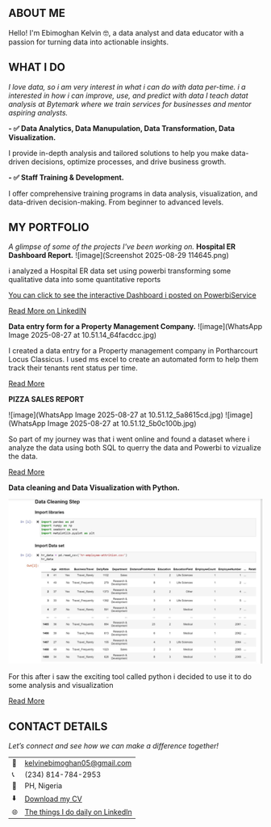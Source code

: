 <!--Section 1: Introduce your self-->
## ABOUT ME

Hello! I'm Ebimoghan Kelvin 🤓, a data analyst and  data educator with a passion for turning data into actionable insights.

<!--Mention your top/relevant skills here - core and soft skills-->
## WHAT I DO

*I love data, so i am very interest in what i can do with data per-time. 
i a interested in how i can improve, use, and predict with data
I teach datat analysis at Bytemark where we train services for businesses and mentor aspiring analysts.*


**- ✅ Data Analytics, Data Manupulation, Data Transformation, Data Visualization.**

I provide in-depth analysis and tailored solutions to help you make data-driven decisions, optimize processes, and drive business growth. 

**- ✅ Staff Training & Development.**

I offer comprehensive training programs in data analysis, visualization, and data-driven decision-making. From beginner to advanced levels. 


<!--Section 2: List 3-4 key projects-->
## MY PORTFOLIO 

*A glimpse of some of the projects I've been working on.*
**Hospital ER Dashboard Report.**
![image](Screenshot 2025-08-29 114645.png)

i analyzed a Hospital ER data set using powerbi transforming some  qualitative data into some quantitative reports

[You can click to see the interactive Dashboard i posted on PowerbiService](https://https://app.powerbi.com/groups/me/reports/ddb67afb-450b-4e76-a3c1-6514ea740a57/403e659cab15a6ce3eb8?experience=power-bi)

[Read More on LinkedIN](https://www.linkedin.com/posts/kelvin-ebimoghan-a2b0a9275_as-is-it-with-visiting-a-service-center-one-activity-7367147987409481731-Cldr?utm_source=share&utm_medium=member_desktop&rcm=ACoAAEMcfIMBMqiRglRXfk1s8EqWDEDMyjq8_1U)


**Data entry form for a Property Management Company.**
![image](WhatsApp Image 2025-08-27 at 10.51.14_64facdcc.jpg)

I created a data entry for a Property management company in Portharcourt Locus Classicus. I used ms excel to create an automated form to help them track their tenants rent status per time.

[Read More](https://www.linkedin.com/posts/kelvin-ebimoghan-a2b0a9275_recently-did-this-automated-data-entry-form-activity-7216430498863017986-vL6G?utm_source=share&utm_medium=member_desktop&rcm=ACoAAEMcfIMBMqiRglRXfk1s8EqWDEDMyjq8_1U)

**PIZZA SALES REPORT**

![image](WhatsApp Image 2025-08-27 at 10.51.12_5a8615cd.jpg)
![image](WhatsApp Image 2025-08-27 at 10.51.12_5b0c100b.jpg)

So part of my journey was that i went online and found a dataset where i analyze the data using both SQL to querry the data and Powerbi to vizualize the data. 

[Read More](https://www.linkedin.com/posts/kelvin-ebimoghan-a2b0a9275_dataanalytics-datascience-activity-7102165150463369217-R4_-?utm_source=share&utm_medium=member_desktop&rcm=ACoAAEMcfIMBMqiRglRXfk1s8EqWDEDMyjq8_1U)

**Data cleaning and Data Visualization with Python.**

![image](1696028204087.jpg)

For this after i saw the exciting tool called python i decided to use it to do some analysis and visualization  

[Read More](https://www.linkedin.com/posts/kelvin-ebimoghan-a2b0a9275_another-day-as-a-data-analyst-on-this-project-activity-7113657887071121408-fH0a?utm_source=share&utm_medium=member_desktop&rcm=ACoAAEMcfIMBMqiRglRXfk1s8EqWDEDMyjq8_1U)


## CONTACT DETAILS

*Let’s connect and see how we can make a difference together!*
<table>
  <tbody>
    <tr>
      <td>📧</td>
      <td><a href="kelvinebimoghan05@gmail.com">kelvinebimoghan05@gmail.com</a></td>
    </tr>
    <tr>
      <td>📞</td>
      <td>(234) 814-784-2953</td>
    </tr>
    <tr>
      <td>📍</td>
      <td>PH, Nigeria</td>
    </tr>
    <tr>
      <td>⬇️</td>
      <td><a href="KELVIN EBIMOGHAN.pdf">Download my CV</a></td>
    </tr>
    <tr>
      <td>🌐</td>
      <td><a href="https://linkedin.com/in/kelvin-ebimoghan-a2b0a9275">The things I do daily on LinkedIn</a></td>
    </tr>
  </tbody>
</table>
